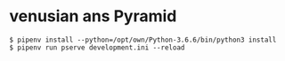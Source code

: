 venusian ans Pyramid
====================

```
$ pipenv install --python=/opt/own/Python-3.6.6/bin/python3 install
$ pipenv run pserve development.ini --reload
```
